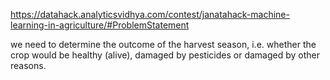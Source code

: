 https://datahack.analyticsvidhya.com/contest/janatahack-machine-learning-in-agriculture/#ProblemStatement

we need to determine the outcome of the harvest season, i.e. whether the crop would be healthy (alive), damaged by pesticides or damaged by other reasons.
